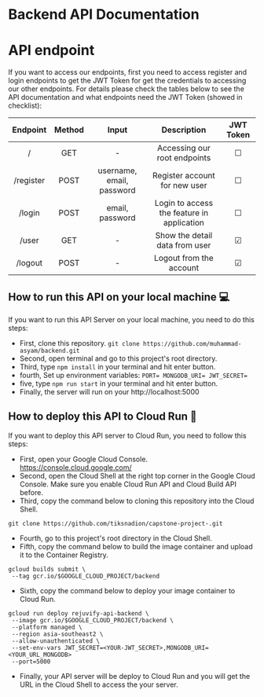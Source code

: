 # Backend API Documentation 

# API endpoint 
If you want to access our endpoints, first you need to access register and login endpoints to get the JWT Token for get the credentials to accessing our other endpoints. For details please check the tables below to see the API documentation and what endpoints need the JWT Token (showed in checklist):
      

|             Endpoint            | Method |                                         Input                                                    |                                          Description                                          |  JWT Token  |
| :-----------------------------: | :----: | :----------------------------------------------------------------------------------------------: | :-------------------------------------------------------------------------------------------: | :---------: |
|              /                  |   GET  |                                                 -                                                |                                        Accessing our root endpoints                           |   &#9744;   |
|          /register              |  POST  |                                     username, email, password                                    |                                       Register account for new user                           |   &#9744;   |
|           /login                |  POST  |                                         email, password                                          |                                 Login to access the feature in application                    |   &#9744;   |
|          /user               |   GET  |                                                 -                                                |                                       Show the detail data from user                          |   &#9745;   |
|          /logout                |  POST  |                                                 -                                                |                                           Logout from the account                             |   &#9745;   |

## How to run this API on your local machine 💻
If you want to run this API Server on your local machine, you need to do this steps:
- First, clone this repository. `git clone https://github.com/muhammad-asyam/backend.git`
- Second, open terminal and go to this project's root directory.
- Third, type `npm install` in your terminal and hit enter button.
- fourth, Set up environment variables:
        `PORT=
        MONGODB_URI=
        JWT_SECRET=`
- five, type `npm run start` in your terminal and hit enter button.
- Finally, the server will run on your http://localhost:5000

## How to deploy this API to Cloud Run 🚀
If you want to deploy this API server to Cloud Run, you need to follow this steps:
- First, open your Google Cloud Console. https://console.cloud.google.com/
- Second, open the Cloud Shell at the right top corner in the Google Cloud Console. Make sure you enable Cloud Run API and Cloud Build API before.
- Third, copy the command below to cloning this repository into the Cloud Shell.
 ```
 git clone https://github.com/tiksnadion/capstone-project-.git
 ```
- Fourth, go to this project's root directory in the Cloud Shell.
- Fifth, copy the command below to build the image container and upload it to the Container Registry.
 ```
gcloud builds submit \
  --tag gcr.io/$GOOGLE_CLOUD_PROJECT/backend 
  ```
- Sixth, copy the command below to deploy your image container to Cloud Run.
 ```
 gcloud run deploy rejuvify-api-backend \
  --image gcr.io/$GOOGLE_CLOUD_PROJECT/backend \
  --platform managed \
  --region asia-southeast2 \
  --allow-unauthenticated \
  --set-env-vars JWT_SECRET=<YOUR-JWT_SECRET>,MONGODB_URI=<YOUR_URL_MONGODB>
  --port=5000
 ```
- Finally, your API server will be deploy to Cloud Run and you will get the URL in the Cloud Shell to access the your server.
